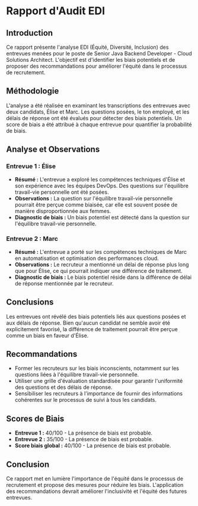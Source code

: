 
# Rapport d'Audit EDI

## Introduction
Ce rapport présente l'analyse EDI (Équité, Diversité, Inclusion) des entrevues menées pour le poste de Senior Java Backend Developer - Cloud Solutions Architect. L'objectif est d'identifier les biais potentiels et de proposer des recommandations pour améliorer l'équité dans le processus de recrutement.

## Méthodologie
L'analyse a été réalisée en examinant les transcriptions des entrevues avec deux candidats, Élise et Marc. Les questions posées, le ton employé, et les délais de réponse ont été évalués pour détecter des biais potentiels. Un score de biais a été attribué à chaque entrevue pour quantifier la probabilité de biais.

## Analyse et Observations

### Entrevue 1 : Élise
- **Résumé :** L'entrevue a exploré les compétences techniques d'Élise et son expérience avec les équipes DevOps. Des questions sur l'équilibre travail-vie personnelle ont été posées.
- **Observations :** La question sur l'équilibre travail-vie personnelle pourrait être perçue comme biaisée, car elle est souvent posée de manière disproportionnée aux femmes.
- **Diagnostic de biais :** Un biais potentiel est détecté dans la question sur l'équilibre travail-vie personnelle.

### Entrevue 2 : Marc
- **Résumé :** L'entrevue a porté sur les compétences techniques de Marc en automatisation et optimisation des performances cloud.
- **Observations :** Le recruteur a mentionné un délai de réponse plus long que pour Élise, ce qui pourrait indiquer une différence de traitement.
- **Diagnostic de biais :** Le biais potentiel réside dans la différence de délai de réponse mentionnée par le recruteur.

## Conclusions
Les entrevues ont révélé des biais potentiels liés aux questions posées et aux délais de réponse. Bien qu'aucun candidat ne semble avoir été explicitement favorisé, la différence de traitement pourrait être perçue comme un biais en faveur d'Élise.

## Recommandations
- Former les recruteurs sur les biais inconscients, notamment sur les questions liées à l'équilibre travail-vie personnelle.
- Utiliser une grille d'évaluation standardisée pour garantir l'uniformité des questions et des délais de réponse.
- Sensibiliser les recruteurs à l'importance de fournir des informations cohérentes sur le processus de suivi à tous les candidats.

## Scores de Biais
- **Entrevue 1 :** 40/100 - La présence de biais est probable.
- **Entrevue 2 :** 35/100 - La présence de biais est probable.
- **Score biais global :** 40/100 - La présence de biais est probable.

## Conclusion
Ce rapport met en lumière l'importance de l'équité dans le processus de recrutement et propose des mesures pour réduire les biais. L'application des recommandations devrait améliorer l'inclusivité et l'équité des futures entrevues.